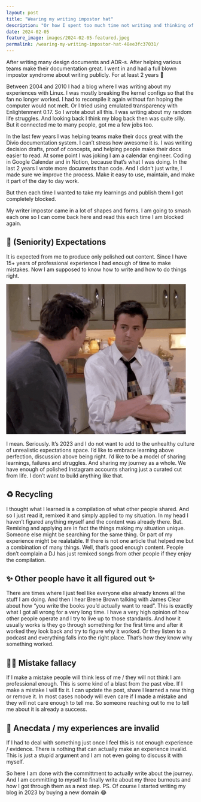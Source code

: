 ```yaml
---
layout: post
title: "Wearing my writing impostor hat"
description: "Or how I spent too much time not writing and thinking of doing it"
date: 2024-02-05
feature_image: images/2024-02-05-featured.jpeg 
permalink: /wearing-my-writing-impostor-hat-48ee3fc37031/
---
```


After writing many design documents and ADR-s. After helping various teams make their documentation great. I went in and had a full blown impostor syndrome about writing publicly. For at least 2 years 🤡


<!--more-->

Between 2004 and 2010 I had a blog where I was writing about my experiences with Linux. I was mostly breaking the kernel configs so that the fan no longer worked. I had to recompile it again without fan hoping the computer would not melt. Or I tried using emulated transparency with Enlightenment 0.17. So I wrote about all this. I was writing about my random life struggles. And looking back I think my blog back then was quite silly. But it connected me to many people, got me a few jobs too.

In the last few years I was helping teams make their docs great with the Divio documentation system. I can’t stress how awesome it is. I was writing decision drafts, proof of concepts, and helping people make their docs easier to read. At some point I was joking I am a calendar engineer. Coding in Google Calendar and in Notion, because that’s what I was doing. In the last 2 years I wrote more documents than code. And I didn’t just write, I made sure we improve the process. Make it easy to use, maintain, and make it part of the day to day work.

But then each time I wanted to take my learnings and publish them I got completely blocked.

My writer impostor came in a lot of shapes and forms. I am going to smash each one so I can come back here and read this each time I am blocked again.

## 👵 (Seniority) Expectations
It is expected from me to produce only polished out content. Since I have 15+ years of professional experience I had enough of time to make mistakes. Now I am supposed to know how to write and how to do things right.

![Alt text](/images/2024-02-05-expectations.gif)

I mean. Seriously. It’s 2023 and I do not want to add to the unhealthy culture of unrealistic expectations space. I’d like to embrace learning above perfection, discussion above being right. I’d like to be a model of sharing learnings, failures and struggles. And sharing my journey as a whole. We have enough of polished Instagram accounts sharing just a curated cut from life. I don’t want to build anything like that.

## ♻️ Recycling
I thought what I learned is a compilation of what other people shared. And so I just read it, remixed it and simply applied to my situation. In my head I haven’t figured anything myself and the content was already there.
But. Remixing and applying are in fact the things making my situation unique. Someone else might be searching for the same thing. Or part of my experience might be realatable. If there is not one article that helped me but a combination of many things. Well, that’s good enough content. People don’t complain a DJ has just remixed songs from other people if they enjoy the compilation.


## ✨ Other people have it all figured out ✨
There are times where I just feel like everyone else already knows all the stuff I am doing.
And then I hear Brene Brown talking with James Clear about how “you write the books you’d actually want to read”. This is exactly what I got all wrong for a very long time. I have a very high opinion of how other people operate and I try to live up to those standards. And how it usually works is they go through something for the first time and after it worked they look back and try to figure why it worked. Or they listen to a podcast and everything falls into the right place. That’s how they know why something worked.

## 🤦‍♀️ Mistake fallacy
If I make a mistake people will think less of me / they will not think I am professional enough.
This is some kind of a blast from the past vibe. If I make a mistake I will fix it. I can update the post, share I learned a new thing or remove it. In most cases nobody will even care if I made a mistake and they will not care enough to tell me. So someone reaching out to me to tell me about it is already a success.

## 🌚 Anecdata / my experiences are invalid
If I had to deal with something just once I feel this is not enough experience / evidence.
There is nothing that can actually make an experience invalid. This is just a stupid argument and I am not even going to discuss it with myself.

So here I am done with the committment to actually write about the journey.
And I am committing to myself to finally write about my three burnouts and how I got through them as a next step.
PS. Of course I started writing my blog in 2023 by buying a new domain 😂
